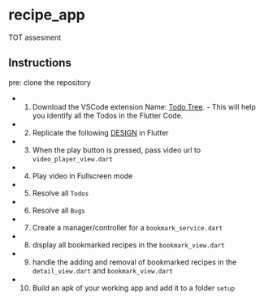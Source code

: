 # recipe_app

TOT assesment 

## Instructions
pre: clone the repository

- 1. Download the VSCode extension Name: [Todo Tree](https://marketplace.visualstudio.com/items?itemName=Gruntfuggly.todo-tree). - This will help you identify all the Todos in the Flutter Code.
- 2. Replicate the following [DESIGN](https://raw.githubusercontent.com/GhanaTechLab/TOT-Needs-Assessment/main/screenshot/art_1.png) in Flutter
- 3. When the play button is pressed, pass video url to `video_player_view.dart`
- 4. Play video in Fullscreen mode
- 5. Resolve all ```Todos```
- 6. Resolve all ```Bugs```
- 7. Create a manager/controller for a ```bookmark_service.dart```
- 8. display all bookmarked recipes in the ```bookmark_view.dart```
- 9. handle the adding and removal of bookmarked recipes in the ```detail_view.dart``` and ```bookmark_view.dart```
- 10. Build an apk of your working app and add it to a folder ```setup```

